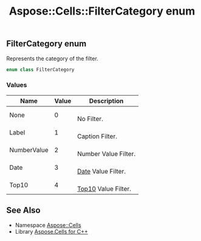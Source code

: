 ﻿---
title: Aspose::Cells::FilterCategory enum
linktitle: FilterCategory
second_title: Aspose.Cells for C++ API Reference
description: 'Aspose::Cells::FilterCategory enum. Represents the category of the filter in C++.'
type: docs
weight: 21100
url: /cpp/aspose.cells/filtercategory/
---
## FilterCategory enum


Represents the category of the filter.

```cpp
enum class FilterCategory
```

### Values

| Name | Value | Description |
| --- | --- | --- |
| None | 0 | <br>No Filter. |
| Label | 1 | <br>Caption Filter. |
| NumberValue | 2 | <br>Number Value Filter. |
| Date | 3 | <br>[Date](../date/) Value Filter. |
| Top10 | 4 | <br>[Top10](../top10/) Value Filter. |

## See Also

* Namespace [Aspose::Cells](../)
* Library [Aspose.Cells for C++](../../)
